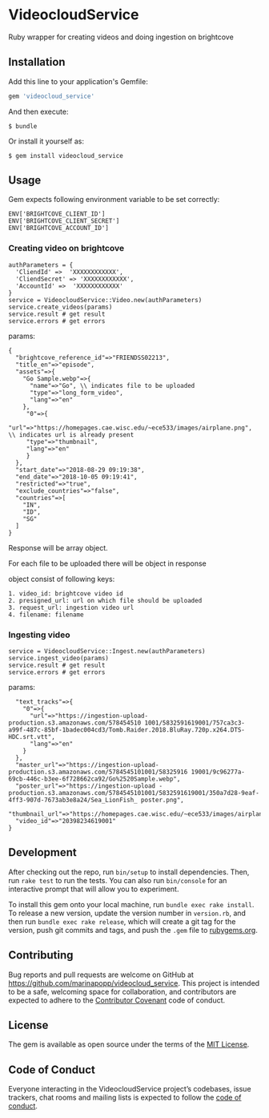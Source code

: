 # VideocloudService

Ruby wrapper for creating videos and doing ingestion on brightcove

## Installation

Add this line to your application's Gemfile:

```ruby
gem 'videocloud_service'
```

And then execute:

    $ bundle

Or install it yourself as:

    $ gem install videocloud_service

## Usage

Gem expects following environment variable to be set correctly:
```
ENV['BRIGHTCOVE_CLIENT_ID']
ENV['BRIGHTCOVE_CLIENT_SECRET']
ENV['BRIGHTCOVE_ACCOUNT_ID']
```

### Creating video on brightcove

```
authParameters = {
  'CliendId' =>  'XXXXXXXXXXXX', 
  'CliendSecret' => 'XXXXXXXXXXXX', 
  'AccountId' =>  'XXXXXXXXXXXX'
}
service = VideocloudService::Video.new(authParameters)
service.create_videos(params)
service.result # get result
service.errors # get errors
```

params:
```
{
  "brightcove_reference_id"=>"FRIENDSS02213",
  "title_en"=>"episode",
  "assets"=>{
    "Go Sample.webp"=>{
      "name"=>"Go", \\ indicates file to be uploaded
      "type"=>"long_form_video",
      "lang"=>"en"
    },
     "0"=>{
     "url"=>"https://homepages.cae.wisc.edu/~ece533/images/airplane.png", \\ indicates url is already present
     "type"=>"thumbnail",
     "lang"=>"en"
     }
  },
  "start_date"=>"2018-08-29 09:19:38",
  "end_date"=>"2018-10-05 09:19:41",
  "restricted"=>"true",
  "exclude_countries"=>"false",
  "countries"=>[
    "IN",
    "ID",
    "SG"
  ]
}
```
Response will be array object.

For each file to be uploaded there will be object in response

object consist of following keys:
```
1. video_id: brightcove video id
2. presigned_url: url on which file should be uploaded
3. request_url: ingestion video url
4. filename: filename
```

### Ingesting video

```
service = VideocloudService::Ingest.new(authParameters)
service.ingest_video(params)
service.result # get result
service.errors # get errors
```
params:
```
  "text_tracks"=>{
    "0"=>{
      "url"=>"https://ingestion-upload-production.s3.amazonaws.com/578454510 1001/5832591619001/757ca3c3-a99f-487c-85bf-1badec004cd3/Tomb.Raider.2018.BluRay.720p.x264.DTS-HDC.srt.vtt",
      "lang"=>"en"
    }
  },
  "master_url"=>"https://ingestion-upload-production.s3.amazonaws.com/5784545101001/58325916 19001/9c96277a-69cb-446c-b3ee-6f728662ca92/Go%2520Sample.webp",
  "poster_url"=>"https://ingestion-upload -production.s3.amazonaws.com/5784545101001/5832591619001/350a7d28-9eaf-4ff3-907d-7673ab3e8a24/Sea_LionFish_ poster.png",
  "thumbnail_url"=>"https://homepages.cae.wisc.edu/~ece533/images/airplane.png",
  "video_id"=>"20398234619001"
}
```

## Development

After checking out the repo, run `bin/setup` to install dependencies. Then, run `rake test` to run the tests. You can also run `bin/console` for an interactive prompt that will allow you to experiment.

To install this gem onto your local machine, run `bundle exec rake install`. To release a new version, update the version number in `version.rb`, and then run `bundle exec rake release`, which will create a git tag for the version, push git commits and tags, and push the `.gem` file to [rubygems.org](https://rubygems.org).

## Contributing

Bug reports and pull requests are welcome on GitHub at https://github.com/marinapopp/videocloud_service. This project is intended to be a safe, welcoming space for collaboration, and contributors are expected to adhere to the [Contributor Covenant](http://contributor-covenant.org) code of conduct.

## License

The gem is available as open source under the terms of the [MIT License](https://opensource.org/licenses/MIT).

## Code of Conduct

Everyone interacting in the VideocloudService project’s codebases, issue trackers, chat rooms and mailing lists is expected to follow the [code of conduct](https://github.com/marinapopp/videocloud_service/blob/master/CODE_OF_CONDUCT.md).
